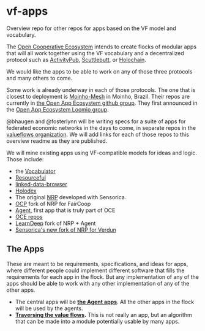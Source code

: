 # vf-apps
Overview repo for other repos for apps based on the VF model and vocabulary.

The [Open Cooperative Ecosystem](https://docs.opencoopecosystem.net/) intends to create flocks of modular apps that will all work together using the VF vocabulary and a decentralized protocol such as [ActivityPub](https://www.w3.org/TR/activitypub/), [Scuttlebutt](https://www.scuttlebutt.nz/), or [Holochain](https://holochain.org/).

We would like the apps to be able to work on any of those three protocols and many others to come. 

Some work is already underway in each of those protocols. The one that is closest to deployment is [Moinho-Mesh](https://viewer.scuttlebot.io/%25d2dJqZwk52zSV3z9oB5MlisgUlQGK8tFXEOn6fKf8sY%3D.sha256) in Moinho, Brazil. Their repos are currently in [the Open App Ecosystem github group](https://github.com/open-app). They first announced in the [Open App Ecosystem Loomio group](https://www.loomio.org/d/KEcf2u84/experimentation-with-open-app-ecosystem).

@bhaugen and @fosterlynn will be writing specs for a suite of apps for federated economic networks in the days to come, in separate repos in the [valueflows organization](https://github.com/valueflows). We will add links for each of those repos to this overview readme as they are published.

We will mine existing apps using VF-compatible models for ideas and logic. Those include:
* the [Vocabulator](https://github.com/valueflows/django-vocabulator)
* [Resourceful](https://github.com/valueflows/resourceful)
* [linked-data-browser](https://github.com/valueflows/linked-data-browser)
* [Holodex](https://github.com/holodex/holodex)
* The original [NRP](https://github.com/valnet/valuenetwork) developed with Sensorica.
* [OCP](https://github.com/FreedomCoop/valuenetwork) fork of NRP for FairCoop
* [Agent](https://github.com/opencooperativeecosystem/agent), first app that is truly part of OCE
* [OCE repos](https://github.com/opencooperativeecosystem)
* [LearnDeep](https://github.com/LearnDeepMilwaukee) fork of NRP + Agent
* [Sensorica's new fork of NRP for Verdun](https://github.com/Sensorica/VerdunNRP)

## The Apps

These are meant to be requirements, specifications, and ideas for apps, where different people could implement different software that fills the requirements for each app in the flock. But any implementation of any of the apps should be able to work with any other implementation of any of the other apps.

* The central apps will be **[the Agent apps](https://github.com/valueflows/vf-apps-agents)**. All the other apps in the flock will be used by the agents.
* **[Traversing the value flows](https://github.com/valueflows/vf-apps-traversing-the-flows).** This is not really an app, but an algorithm that can be made into a module potentially usable by many apps.
